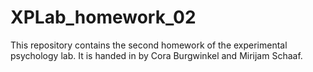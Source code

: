 # XPLab_homework_02
This repository contains the second homework of the experimental psychology lab. It is handed in by Cora Burgwinkel and Mirijam Schaaf.
